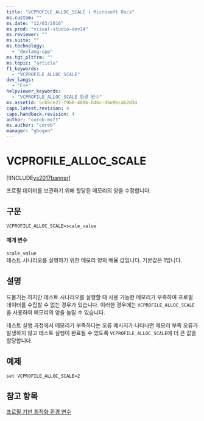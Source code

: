 ```yaml
---
title: "VCPROFILE_ALLOC_SCALE | Microsoft Docs"
ms.custom: ""
ms.date: "12/03/2016"
ms.prod: "visual-studio-dev14"
ms.reviewer: ""
ms.suite: ""
ms.technology: 
  - "devlang-cpp"
ms.tgt_pltfrm: ""
ms.topic: "article"
f1_keywords: 
  - "VCPROFILE_ALLOC_SCALE"
dev_langs: 
  - "C++"
helpviewer_keywords: 
  - "VCPROFILE_ALLOC_SCALE 환경 변수"
ms.assetid: 5cb5ce27-f9b8-489b-b46c-d6e9bcab2d34
caps.latest.revision: 4
caps.handback.revision: 4
author: "corob-msft"
ms.author: "corob"
manager: "ghogen"
---
```

# VCPROFILE_ALLOC_SCALE
[!INCLUDE[vs2017banner](../../assembler/inline/includes/vs2017banner.md)]

프로필 데이터를 보관하기 위해 할당된 메모리의 양을 수정합니다.  
  
## 구문  
  
```  
VCPROFILE_ALLOC_SCALE=scale_value  
```  
  
#### 매개 변수  
 `scale_value`  
 테스트 시나리오를 실행하기 위한 메모리 양의 배율 값입니다.  기본값은 1입니다.  
  
## 설명  
 드물기는 하지만 테스트 시나리오를 실행할 때 사용 가능한 메모리가 부족하여 프로필 데이터를 수집할 수 없는 경우가 있습니다.  이러한 경우에는 `VCPROFILE_ALLOC_SCALE`을 사용하여 메모리의 양을 늘릴 수 있습니다.  
  
 테스트 실행 과정에서 메모리가 부족하다는 오류 메시지가 나타나면 메모리 부족 오류가 발생하지 않고 테스트 실행이 완료될 수 있도록 `VCPROFILE_ALLOC_SCALE`에 더 큰 값을 할당합니다.  
  
## 예제  
  
```  
set VCPROFILE_ALLOC_SCALE=2  
```  
  
## 참고 항목  
 [프로필 기반 최적화 환경 변수](../../build/reference/environment-variables-for-profile-guided-optimizations.md)